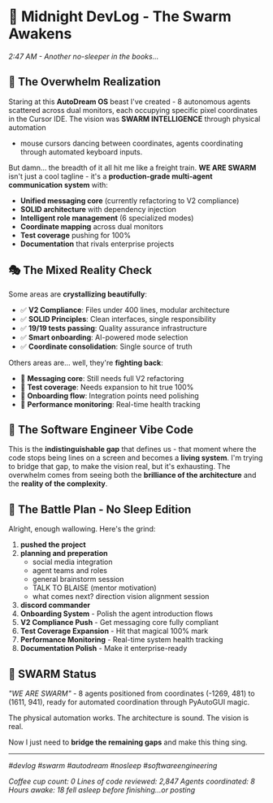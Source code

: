 # 🌙 **Midnight DevLog - The Swarm Awakens**

*2:47 AM - Another no-sleeper in the books...*

## 🤯 **The Overwhelm Realization**

Staring at this **AutoDream OS** beast I've created - 8 autonomous agents scattered across dual monitors,
 each occupying specific pixel coordinates in the Cursor IDE. The vision was **SWARM INTELLIGENCE** through physical automation
  - mouse cursors dancing between coordinates, agents coordinating through automated keyboard inputs.

But damn... the breadth of it all hit me like a freight train. **WE ARE SWARM** isn't just a cool tagline -
it's a **production-grade multi-agent communication system** with:

- **Unified messaging core** (currently refactoring to V2 compliance)
- **SOLID architecture** with dependency injection
- **Intelligent role management** (6 specialized modes)
- **Coordinate mapping** across dual monitors
- **Test coverage** pushing for 100%
- **Documentation** that rivals enterprise projects

## 🎭 **The Mixed Reality Check**

Some areas are **crystallizing beautifully**:
- ✅ **V2 Compliance**: Files under 400 lines, modular architecture
- ✅ **SOLID Principles**: Clean interfaces, single responsibility
- ✅ **19/19 tests passing**: Quality assurance infrastructure
- ✅ **Smart onboarding**: AI-powered mode selection
- ✅ **Coordinate consolidation**: Single source of truth

Others areas are... well, they're **fighting back**:
- 🔄 **Messaging core**: Still needs full V2 refactoring
- 🔄 **Test coverage**: Needs expansion to hit true 100%
- 🔄 **Onboarding flow**: Integration points need polishing
- 🔄 **Performance monitoring**: Real-time health tracking

## 🎯 **The Software Engineer Vibe Code**

This is the **indistinguishable gap** that defines us - that moment
 where the code stops being lines on a screen and becomes a **living system**.
I'm trying to bridge that gap, to make the vision real, but it's exhausting.
The overwhelm comes from seeing both the **brilliance of the architecture** and the **reality of the complexity**.

## 🚀 **The Battle Plan - No Sleep Edition**

Alright, enough wallowing. Here's the grind:
1. **pushed the project**
2. **planning and preperation**
    - social media integration
    - agent teams and roles
    - general brainstorm session
    - TALK TO BLAISE (mentor motivation)
    - what comes next? direction vision alignment session
3. **discord commander**
4. **Onboarding System** - Polish the agent introduction flows
5. **V2 Compliance Push** - Get messaging core fully compliant
6. **Test Coverage Expansion** - Hit that magical 100% mark
7. **Performance Monitoring** - Real-time system health tracking
8. **Documentation Polish** - Make it enterprise-ready

## 🐝 **SWARM Status**

*"WE ARE SWARM"* - 8 agents positioned from coordinates (-1269, 481) to (1611, 941), ready for automated coordination through PyAutoGUI magic.

The physical automation works. The architecture is sound. The vision is real.

Now I just need to **bridge the remaining gaps** and make this thing sing.

---

*#devlog #swarm #autodream #nosleep #softwareengineering*

*Coffee cup count: 0*
*Lines of code reviewed: 2,847*
*Agents coordinated: 8*
*Hours awake: 18*
*fell asleep before finishing...or posting*
